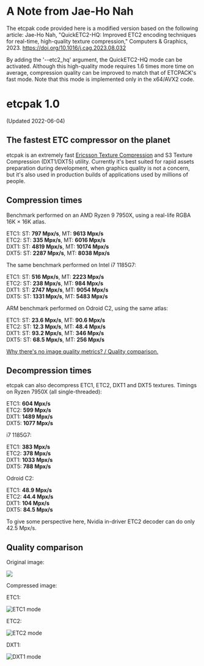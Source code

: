# A Note from Jae-Ho Nah
The etcpak code provided here is a modified version based on the following article:
Jae-Ho Nah, "QuickETC2-HQ: Improved ETC2 encoding techniques for real-time, high-quality texture compression," Computers & Graphics, 2023.
https://doi.org/10.1016/j.cag.2023.08.032

By adding the '--etc2_hq' argument, the QuickETC2-HQ mode can be activated. Although this high-quality mode requires 1.6 times more time on average, compression quality can be improved to match that of ETCPACK's fast mode. Note that this mode is implemented only in the x64/AVX2 code.

# etcpak 1.0 #
(Updated 2022-06-04)

## The fastest ETC compressor on the planet ##

etcpak is an extremely fast [Ericsson Texture Compression](http://en.wikipedia.org/wiki/Ericsson_Texture_Compression) and S3 Texture Compression (DXT1/DXT5) utility. Currently it's best suited for rapid assets preparation during development, when graphics quality is not a concern, but it's also used in production builds of applications used by millions of people.

## Compression times ##

Benchmark performed on an AMD Ryzen 9 7950X, using a real-life RGBA 16K × 16K atlas.

ETC1: ST: **797 Mpx/s**, MT: **9613 Mpx/s**  
ETC2: ST: **335 Mpx/s**, MT: **6016 Mpx/s**  
DXT1: ST: **4819 Mpx/s**, MT: **10174 Mpx/s**  
DXT5: ST: **2287 Mpx/s**, MT: **8038 Mpx/s**

The same benchmark performed on Intel i7 1185G7:

ETC1: ST: **516 Mpx/s**, MT: **2223 Mpx/s**  
ETC2: ST: **238 Mpx/s**, MT: **984 Mpx/s**  
DXT1: ST: **2747 Mpx/s**, MT: **9054 Mpx/s**  
DXT5: ST: **1331 Mpx/s**, MT: **5483 Mpx/s**

ARM benchmark performed on Odroid C2, using the same atlas:

ETC1: ST: **23.6 Mpx/s**, MT: **90.6 Mpx/s**  
ETC2: ST: **12.3 Mpx/s**, MT: **48.4 Mpx/s**  
DXT1: ST: **93.2 Mpx/s**, MT: **346 Mpx/s**  
DXT5: ST: **68.5 Mpx/s**, MT: **256 Mpx/s**

[Why there's no image quality metrics? / Quality comparison.](http://i.imgur.com/FxlmUOF.png)

## Decompression times ##

etcpak can also decompress ETC1, ETC2, DXT1 and DXT5 textures. Timings on Ryzen 7950X (all single-threaded):

ETC1: **604 Mpx/s**  
ETC2: **599 Mpx/s**  
DXT1: **1489 Mpx/s**  
DXT5: **1077 Mpx/s**

i7 1185G7:

ETC1: **383 Mpx/s**  
ETC2: **378 Mpx/s**  
DXT1: **1033 Mpx/s**  
DXT5: **788 Mpx/s**

Odroid C2:

ETC1: **48.9 Mpx/s**  
ETC2: **44.4 Mpx/s**  
DXT1: **104 Mpx/s**  
DXT5: **84.5 Mpx/s**

To give some perspective here, Nvidia in-driver ETC2 decoder can do only 42.5 Mpx/s.

## Quality comparison ##

Original image:

![](examples/kodim23.png)

Compressed image:

ETC1:

![](examples/etc1.png "ETC1 mode")

ETC2:

![](examples/etc2.png "ETC2 mode")

DXT1:

![](examples/dxtc.png "DXT1 mode")
